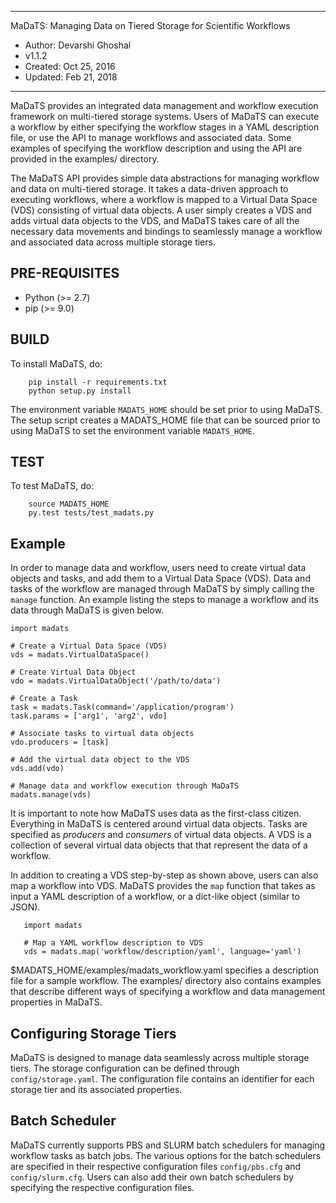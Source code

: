 **************************************************************************
MaDaTS: Managing Data on Tiered Storage for Scientific Workflows

* Author: Devarshi Ghoshal
* v1.1.2
* Created: Oct 25, 2016
* Updated: Feb 21, 2018
**************************************************************************

MaDaTS provides an integrated data management and workflow execution
framework on multi-tiered storage systems. Users of MaDaTS can execute
a workflow by either specifying the workflow stages in a YAML description
file, or use the API to manage workflows and associated data. Some examples
of specifying the workflow description and using the API are provided in
the examples/ directory.

The MaDaTS API provides simple data abstractions for managing workflow and
data on multi-tiered storage. It takes a data-driven approach to executing
workflows, where a workflow is mapped to a Virtual Data Space (VDS) consisting
of virtual data objects. A user simply creates a VDS and adds virtual data
objects to the VDS, and MaDaTS takes care of all the necessary data movements
and bindings to seamlessly manage a workflow and associated data across multiple
storage tiers.  

PRE-REQUISITES
--------------
* Python (>= 2.7)
* pip (>= 9.0)

BUILD
-----
To install MaDaTS, do:

        pip install -r requirements.txt
        python setup.py install

The environment variable `MADATS_HOME` should be set prior to using MaDaTS.
The setup script creates a MADATS_HOME file that can be sourced prior to
using MaDaTS to set the environment variable `MADATS_HOME`.

TEST
-----
To test MaDaTS, do:

        source MADATS_HOME
        py.test tests/test_madats.py


Example
-------
In order to manage data and workflow, users need to create virtual data objects
and tasks, and add them to a Virtual Data Space (VDS). Data and tasks of the
workflow are managed through MaDaTS by simply calling the `manage` function.
An example listing the steps to manage a workflow and its data through MaDaTS
is given below.

	import madats
	
	# Create a Virtual Data Space (VDS)
	vds = madats.VirtualDataSpace()

	# Create Virtual Data Object
	vdo = madats.VirtualDataObject('/path/to/data')

	# Create a Task
	task = madats.Task(command='/application/program')
	task.params = ['arg1', 'arg2', vdo]

	# Associate tasks to virtual data objects
	vdo.producers = [task]

	# Add the virtual data object to the VDS
	vds.add(vdo)

	# Manage data and workflow execution through MaDaTS
	madats.manage(vds)

It is important to note how MaDaTS uses data as the first-class
citizen. Everything in MaDaTS is centered around virtual data objects.
Tasks are specified as *producers* and *consumers* of virtual data
objects. A VDS is a collection of several virtual data objects that
that represent the data of a workflow.

In addition to creating a VDS step-by-step as shown above, users
can also map a workflow into VDS. MaDaTS provides the `map` function
that takes as input a YAML description of a workflow, or a dict-like
object (similar to JSON). 

       import madats

       # Map a YAML workflow description to VDS
       vds = madats.map('workflow/description/yaml', language='yaml') 

$MADATS_HOME/examples/madats_workflow.yaml specifies a description file
for a sample workflow. The examples/ directory also contains examples that
describe different ways of specifying a workflow and data management properties
in MaDaTS.

Configuring Storage Tiers
--------------------------
MaDaTS is designed to manage data seamlessly across multiple storage tiers. The storage
configuration can be defined through `config/storage.yaml`. The configuration file contains
an identifier for each storage tier and its associated properties.

Batch Scheduler
---------------
MaDaTS currently supports PBS and SLURM batch schedulers for managing workflow tasks as
batch jobs. The various options for the batch schedulers are specified in their respective
configuration files `config/pbs.cfg` and `config/slurm.cfg`. Users can also add their own
batch schedulers by specifying the respective configuration files.
